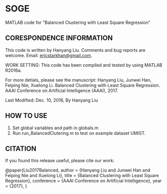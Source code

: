 # SOGE
MATLAB code for "Balanced Clustering with Least Square Regression"

CORESPONDENCE INFORMATION
-------------------------

This code is written by Hanyang Liu. Comments and bug reports are welcome. Email: ericstarkhan@gmail.com.

WORK SETTING:
This code has been compiled and tested by using MATLAB R2016a.

For more detials, please see the manuscript:
Hanyang Liu, Junwei Han, Feiping Nie, Xuelong Li. 
Balanced Clustering with Least Square Regression. 
AAAI Conference on Artificial Intelligence (AAAI), 2017. 

Last Modified: Dec. 10, 2016, By Hanyang Liu


HOW TO USE
----------

1. Set global variables and path in globals.m
2. Run run_BalancedClutering.m to test on example dataset UMIST.

CITATION
--------

If you found this release useful, please cite our work:

@paper{Liu2017Balanced,
	author = {Hanyang Liu and Junwei Han and Feiping Nie and Xuelong Li},
	title = {Balanced Clustering with Least Square Regression},
	conference = {AAAI Conference on Artificial Intelligence},
	year = {2017},
}







